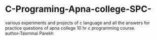 # C-Programing-Apna-college-SPC-
various experiments and projects of c language and all the answers for practice questions of apna college 10 hr c programming course.
<br>
author-Tasmmai Parekh
